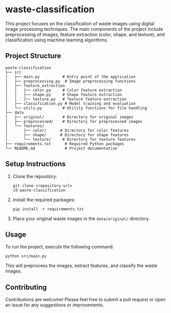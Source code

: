 # waste-classification
This project focuses on the classification of waste images using digital image processing techniques. The main components of the project include preprocessing of images, feature extraction (color, shape, and texture), and classification using machine learning algorithms.

## Project Structure
```
waste-classification
├── src
│   ├── main.py          # Entry point of the application
│   ├── preprocessing.py  # Image preprocessing functions
│   ├── feature_extraction
│   │   ├── color.py     # Color feature extraction
│   │   ├── shape.py     # Shape feature extraction
│   │   ├── texture.py   # Texture feature extraction
│   ├── classification.py # Model training and evaluation
│   └── utils.py         # Utility functions for file handling
├── data
│   ├── original/        # Directory for original images
│   ├── preprocessed/    # Directory for preprocessed images
│   └── features/
│       ├── color/      # Directory for color features
│       ├── shape/      # Directory for shape features
│       └── texture/     # Directory for texture features
├── requirements.txt      # Required Python packages
└── README.md             # Project documentation
```

## Setup Instructions
1. Clone the repository:
   ```
   git clone <repository-url>
   cd waste-classification
   ```

2. Install the required packages:
   ```
   pip install -r requirements.txt
   ```

3. Place your original waste images in the `data/original/` directory.

## Usage
To run the project, execute the following command:
```
python src/main.py
```

This will preprocess the images, extract features, and classify the waste images.

## Contributing
Contributions are welcome! Please feel free to submit a pull request or open an issue for any suggestions or improvements.